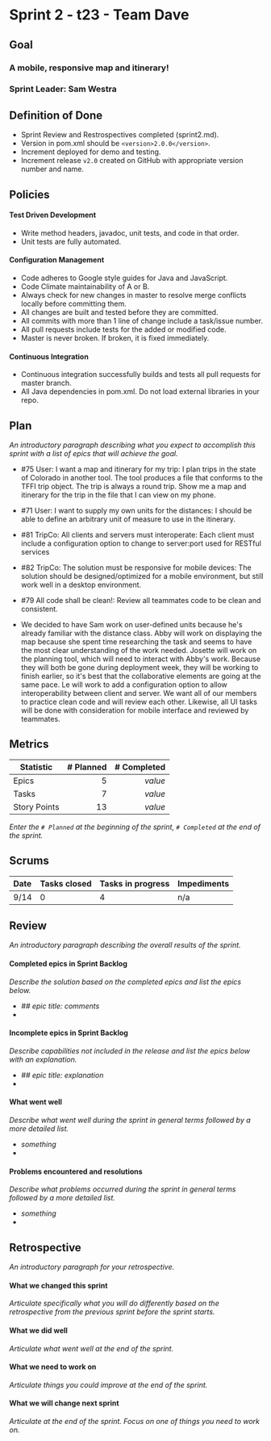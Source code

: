 # Sprint 2 - t23 - Team Dave

## Goal

### A mobile, responsive map and itinerary!
### Sprint Leader: Sam Westra

## Definition of Done

* Sprint Review and Restrospectives completed (sprint2.md).
* Version in pom.xml should be `<version>2.0.0</version>`.
* Increment deployed for demo and testing.
* Increment release `v2.0` created on GitHub with appropriate version number and name.


## Policies

#### Test Driven Development
* Write method headers, javadoc, unit tests, and code in that order.
* Unit tests are fully automated.
#### Configuration Management
* Code adheres to Google style guides for Java and JavaScript.
* Code Climate maintainability of A or B.
* Always check for new changes in master to resolve merge conflicts locally before committing them.
* All changes are built and tested before they are committed.
* All commits with more than 1 line of change include a task/issue number.
* All pull requests include tests for the added or modified code.
* Master is never broken.  If broken, it is fixed immediately.
#### Continuous Integration
* Continuous integration successfully builds and tests all pull requests for master branch.
* All Java dependencies in pom.xml.  Do not load external libraries in your repo. 


## Plan

*An introductory paragraph describing what you expect to accomplish this sprint with a list of epics that will achieve the goal.*

* #75 User: I want a map and itinerary for my trip: I plan trips in the state of Colorado in another tool. The tool produces a file that conforms to the TFFI trip object. The trip is always a round trip. Show me a map and itinerary for the trip in the file that I can view on my phone.
* #71 User: I want to supply my own units for the distances: I should be able to define an arbitrary unit of measure to use in the itinerary.
* #81 TripCo: All clients and servers must interoperate: Each client must include a configuration option to change to server:port used for RESTful services
* #82 TripCo: The solution must be responsive for mobile devices: The solution should be designed/optimized for a mobile environment, but still work well in a desktop environment.
* #79 All code shall be clean!: Review all teammates code to be clean and consistent.

* We decided to have Sam work on user-defined units because he's already familiar with the distance class. Abby will work on displaying the map because she spent time researching the task and seems to have the most clear understanding of the work needed.  Josette will work on the planning tool, which will need to interact with Abby's work. Because they will both be gone during deployment week, they will be working to finish earlier, so it's best that the collaborative elements are going at the same pace. Le will work to add a configuration option to allow interoperability between client and server. We want all of our members to practice clean code and will review each other. Likewise, all UI tasks will be done with consideration for mobile interface and reviewed by teammates.


## Metrics

| Statistic | # Planned | # Completed |
| --- | ---: | ---: |
| Epics | 5 | *value* |
| Tasks | 7 | *value* | 
| Story Points | 13 | *value* | 

*Enter the `# Planned` at the beginning of the sprint, `# Completed` at the end of the sprint.*


## Scrums

| Date | Tasks closed  | Tasks in progress | Impediments |
| :--- | :--- | :--- | :--- |
| 9/14 | 0 | 4 | n/a | 

## Review

*An introductory paragraph describing the overall results of the sprint.*

#### Completed epics in Sprint Backlog 

*Describe the solution based on the completed epics and list the epics below.*

* *## epic title: comments*
* 

#### Incomplete epics in Sprint Backlog 

*Describe capabilities not included in the release and list the epics below with an explanation.*

* *## epic title: explanation*
*

#### What went well

*Describe what went well during the sprint in general terms followed by a more detailed list.*

* *something*
*

#### Problems encountered and resolutions

*Describe what problems occurred during the sprint in general terms followed by a more detailed list.*

* *something*
*

## Retrospective

*An introductory paragraph for your retrospective.*

#### What we changed this sprint

*Articulate specifically what you will do differently based on the retrospective from the previous sprint before the sprint starts.*

#### What we did well

*Articulate what went well at the end of the sprint.*

#### What we need to work on

*Articulate things you could improve at the end of the sprint.*

#### What we will change next sprint 

*Articulate at the end of the sprint.  Focus on one of things you need to work on.*
